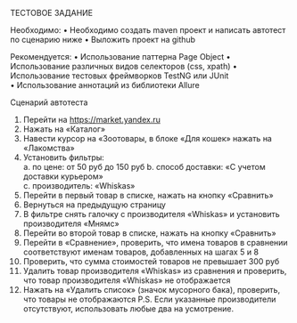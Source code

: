 ТЕСТОВОЕ ЗАДАНИЕ 

Необходимо: 
•    Необходимо создать maven проект и написать автотест по сценарию ниже 
•    Выложить проект на github 
 
Рекомендуется: 
•    Использование паттерна Page Object
•    Использование различных видов селекторов (css, xpath) 
•    Использование тестовых фреймворков TestNG или JUnit  
•    Использование аннотаций из библиотеки Allure 

Сценарий автотеста 
1.  Перейти на https://market.yandex.ru
2.  Нажать на «Каталог» 
3.  Навести курсор на «Зоотовары, в блоке «Для кошек» нажать на «Лакомства» 
4.  Установить фильтры:  
       a.   по цене: от 50 руб до 150 руб 
       b.   способ доставки: «С учетом доставки курьером»  
       c.   производитель: «Whiskas» 
5.   Перейти в первый товар в списке, нажать на кнопку «Сравнить» 
6.   Вернуться на предыдущую страницу 
7.   В фильтре снять галочку с производителя «Whiskas» и установить производителя «Мнямс» 
8.   Перейти во второй товар в списке, нажать на кнопку «Сравнить» 
9.   Перейти в «Сравнение», проверить, что имена товаров в сравнении соответствуют именам товаров, добавленных на шагах 5 и 8 
10.  Проверить, что сумма стоимостей товаров не превышает 300 руб 
11.  Удалить товар производителя «Whiskas» из сравнения и проверить, что товар производителя «Whiskas» не отображается 
12.  Нажать на «Удалить список» (значок мусорного бака), проверить, что товары не отображаются 
P.S. Если указанные производители отсутствуют, использовать любые два на усмотрение.  


 
 
